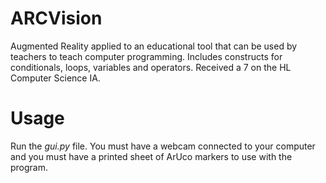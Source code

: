 # ARCVision

Augmented Reality applied to an educational tool that can be used by teachers to teach computer programming. Includes constructs for conditionals, loops, variables and operators. Received a 7 on the HL Computer Science IA.

# Usage
Run the *gui.py* file. You must have a webcam connected to your computer and you must have a printed sheet of ArUco markers to use with the program.
